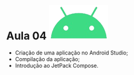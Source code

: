 # Aula 04 <img src="https://github.com/stxrkwas/Happy_Birthday/blob/ba660c82157e0990a066e1e713a209e669fc2831/icon%20for%20readme/android-svgrepo-com__1_-removebg-preview.png"></img>

- Criação de uma aplicação no Android Studio;
- Compilação da aplicação;
- Introdução ao JetPack Compose.
